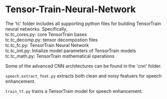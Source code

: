 # Tensor-Train-Neural-Network

The 'tc' folder includes all supporting python files for building TensorTrain neural networks. Specifically,\
  tc.tc_cores.py: core TensorTrain bases  \
  tc.tc_decomp.py: tensor decompostion files \
  tc.tc_fc.py: TensorTrain Neural Network \
  tc.tc_init.py: Intialize model parameters of TensorTrain models \
  tc.tc_math.py: TensorTrain mathematical operations

Some of the advanced CNN architectures can be found in the 'cnn' folder.

``speech.extract_feat.py`` extracts both clean and noisy featuers for speech enhancement.

``train_tt.py`` trains a TensorTrain model for speech enhancement. 
 



